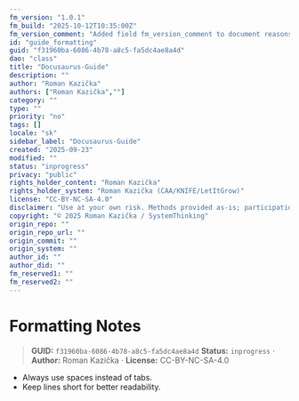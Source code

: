 ```yaml
---
fm_version: "1.0.1"
fm_build: "2025-10-12T10:35:00Z"
fm_version_comment: "Added field fm_version_comment to document reasons for FM updates"
id: "guide_formatting"
guid: "f31960ba-6086-4b78-a8c5-fa5dc4ae8a4d"
dao: "class"
title: "Docusaurus-Guide"
description: ""
author: "Roman Kazička"
authors: ["Roman Kazička",""]
category: ""
type: ""
priority: "no"
tags: []
locale: "sk"
sidebar_label: "Docusaurus-Guide"
created: "2025-09-23"
modified: ""
status: "inprogress"
privacy: "public"
rights_holder_content: "Roman Kazička"
rights_holder_system: "Roman Kazička (CAA/KNIFE/LetItGrow)"
license: "CC-BY-NC-SA-4.0"
disclaimer: "Use at your own risk. Methods provided as-is; participation is voluntary and context-aware."
copyright: "© 2025 Roman Kazička / SystemThinking"
origin_repo: ""
origin_repo_url: ""
origin_commit: ""
origin_system: ""
author_id: ""
author_did: ""
fm_reserved1: ""
fm_reserved2: ""
---
```

# Formatting Notes

<!-- fm-visible: start -->
> **GUID:** `f31960ba-6086-4b78-a8c5-fa5dc4ae8a4d`
> **Status:** `inprogress` · **Author:** Roman Kazička · **License:** CC-BY-NC-SA-4.0
<!-- fm-visible: end -->

- Always use spaces instead of tabs.
- Keep lines short for better readability.
